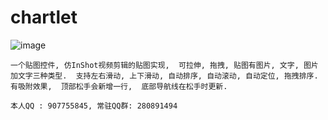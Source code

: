 # chartlet

![image](https://github.com/jack-chong/chartlet/blob/master/app/gif/chartlet.gif)

    一个贴图控件, 仿InShot视频剪辑的贴图实现,  可拉伸, 拖拽, 贴图有图片, 文字, 图片加文字三种类型.  支持左右滑动, 上下滑动, 自动排序, 自动滚动, 自动定位, 拖拽排序. 有吸附效果,  顶部松手会新增一行,  底部导航线在松手时更新.

    本人QQ : 907755845, 常驻QQ群: 280891494
